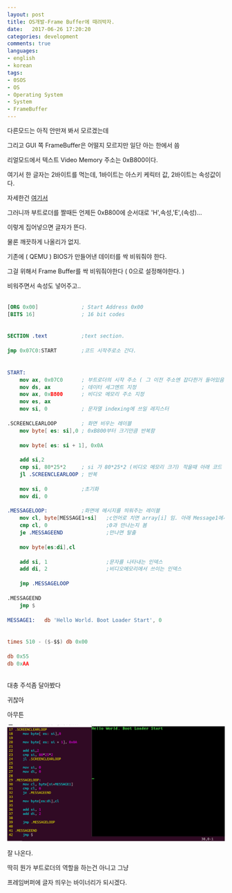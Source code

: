 ```yaml
---
layout: post
title: OS개발-Frame Buffer에 때려박자.	
date:   2017-06-26 17:20:20		
categories: development
comments: true
languages:
- english
- korean
tags:
- 0SOS
- OS
- Operating System
- System
- FrameBuffer
---		
```



다른모드는 아직 안만져 봐서 모르겠는데

그리고 GUI 쪽 FrameBuffer은 어떨지 모르지만 일단 아는 한에서 씀

리얼모드에서 텍스트 Video Memory 주소는 0xB800이다. 

여기서 한 글자는 2바이트를 먹는데, 1바이트는 아스키 케릭터 값, 2바이트는 속성값이다.

자세한건 [여기서](https://en.wikipedia.org/wiki/VGA-compatible_text_mode)

그러니까 부트로더를 짤때든 언제든 0xB800에 순서대로 'H',속성,'E',(속성)...

이렇게 집어넣으면 글자가 뜬다.

물론 깨끗하게 나올리가 없지.

기존에 ( QEMU ) BIOS가 만들어낸 데이터를 싹 비워줘야 한다.

그걸 위해서 Frame Buffer를 싹 비워줘야한다 ( 0으로 설정해야한다. )

비워주면서 속성도 넣어주고..

```nasm

[ORG 0x00]              ; Start Address 0x00
[BITS 16]               ; 16 bit codes


SECTION .text           ;text section.

jmp 0x07C0:START        ;코드 시작주로소 간다.


START:
	mov ax, 0x07C0      ; 부트로더의 시작 주소 ( 그 이전 주소엔 잡다한거 들어있음.)
	mov ds, ax          ; 데이터 세그멘트 지정
	mov ax, 0xB800      ; 비디오 메모리 주소 지정
	mov es, ax
	mov si, 0           ; 문자열 indexing에 쓰일 레지스터
	
.SCREENCLEARLOOP        ; 화면 비우는 레이블
	mov byte[ es: si],0 ; 0xB800부터 크기만큼 반복함

	mov byte[ es: si + 1], 0x0A

	add si,2
	cmp si, 80*25*2     ; si 가 80*25*2 (비디오 메모리 크기) 작을때 아래 코드 실행
	jl .SCREENCLEARLOOP ; 반복

	mov si, 0           ;초기화
	mov di, 0

.MESSAGELOOP:           ;화면에 메시지를 띄워주는 레이블
	mov cl, byte[MESSAGE1+si]   ;c언어로 치면 array[i] 임. 아래 Message1에서 하나하나씩
	cmp cl, 0                   ;0과 만나는지 봄
	je .MESSAGEEND              ;만나면 탈출

	mov byte[es:di],cl
	
	add si, 1                   ;문자를 나타내는 인덱스
	add di, 2                   ;비디오메모리에서 쓰이는 인덱스

	jmp .MESSAGELOOP

.MESSAGEEND
	jmp $

MESSAGE1:	db 'Hello World. Boot Loader Start', 0 


times 510 - ($-$$) db 0x00

db 0x55
db 0xAA



```


대충 주석좀 달아봤다

귀찮아


아무튼 

![HELLO](/uploads/2017-06-26/OS/HelloWorld.png)


잘 나온다.

딱히 뭔가 부트로더의 역할을 하는건 아니고 그냥

프레임버퍼에 글자 띄우는 바이너리가 되시겠다.


